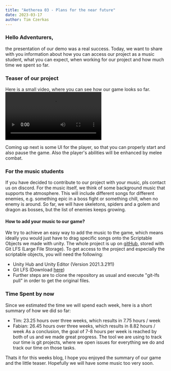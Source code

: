 ```yaml
---
title: "Aetherea 03 - Plans for the near future"
date: 2023-03-17
author: Tim Czerkas
---
```


### Hello Adventurers,

the presentation of our demo was a real success. Today, we want to share with you information about how you can access our project as a music student, what you can expect, when working for our project and how much time we spent so far.

### Teaser of our project

Here is a small video, where you can see how our game looks so far. 
<video src="https://github.com/Aetherea/aetherea.github.io/blob/5f5888fbfbfba16cb8437d3cf58edd2f58b0397f/images/gameDemo.mp4" controls="controls" style="max-width: 700px;">
</video>

Coming up next is some UI for the player, so that you can properly start and also pause the game. Also the player's abilities will be enhanced by melee combat.

### For the music students

If you have decided to contribute to our project with your music, pls contact us on discord. For the music itself, we think of some background music that supports the atmosphere. This will include different songs for different enemies, e.g. something epic in a boss fight or something chill, when no enemy is around. So far, we will have skeletons, spiders and a golem and dragon as bosses, but the list of enemies keeps growing.

#### How to add your music to our game?
We try to achieve an easy way to add the music to the game, which means ideally you would just have to drag specific songs onto the Scriptable Objects we made with unity.
The whole project is up on [gitHub](https://github.com/Aetherea/Aetherea-Game), stored with Git LFS (Large File Storage). To get access to the project and especially the scriptable objects, you will need the following:
- Unity Hub and Unity Editor (Version 2021.3.21f1)
- Git LFS (Download [here](https://git-lfs.com/))
- Further steps are to clone the repository as usual and execute "git-lfs pull" in order to get the original files.

### Time Spent by now

Since we estimated the time we will spend each week, here is a short summary of how we did so far:
- Tim: 23.25 hours over three weeks, which results in 7.75 hours / week
- Fabian: 26.45 hours over three weeks, which results in 8.82 hours / week
As a conclusion, the goal of 7-8 hours per week is reached by both of us and we made great progress. The tool we are using to track our time is git projects, where we open issues for everything we do and track our time on those tasks.

Thats it for this weeks blog, I hope you enjoyed the summary of our game and the little teaser. Hopefully we will have some music too very soon.
